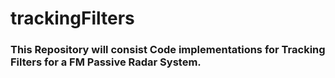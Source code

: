 # trackingFilters

### This Repository will consist Code implementations for Tracking Filters for a FM Passive Radar System.
